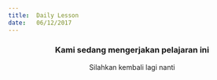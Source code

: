 ```yaml
---
title:  Daily Lesson
date:   06/12/2017
---
```


### <center>Kami sedang mengerjakan pelajaran ini</center>
<center>Silahkan kembali lagi nanti</center>
